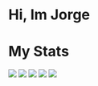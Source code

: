 # Hi, Im Jorge


# My Stats

[![](https://raw.githubusercontent.com/Drumville10/Drumville10/blob/main/github-profile-summary-cards-example/master/profile-summary-card-output/2077/0-profile-details.svg)](https://github.com/Drumville10/github-profile-summary-cards)
[![](https://raw.githubusercontent.com/Drumville10/Drumville10/blob/main/github-profile-summary-cards-example/master/profile-summary-card-output/2077/1-repos-per-language.svg)](https://github.com/Drumville10/github-profile-summary-cards) 
[![](https://raw.githubusercontent.com/Drumville10/Drumville10/blob/main/github-profile-summary-cards-example/master/profile-summary-card-output/2077/2-most-commit-language.svg)](https://github.com/Drumville10/github-profile-summary-cards)
[![](https://raw.githubusercontent.com/Drumville10/Drumville10/blob/main/github-profile-summary-cards-example/master/profile-summary-card-output/2077/3-stats.svg)](https://github.com/Drumville10/github-profile-summary-cards) 
[![](https://raw.githubusercontent.com/Drumville10/Drumville10/blob/main/github-profile-summary-cards-example/master/profile-summary-card-output/2077/4-productive-time.svg)](https://github.com/Drumville10/github-profile-summary-cards)
